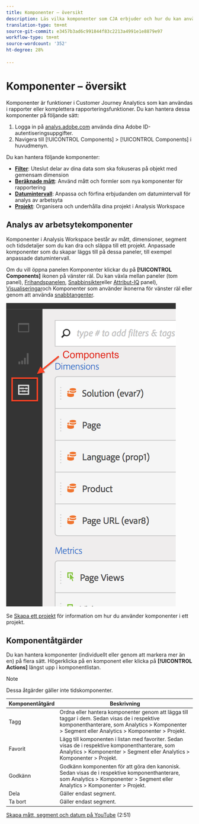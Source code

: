 ```yaml
---
title: Komponenter – översikt
description: Läs vilka komponenter som CJA erbjuder och hur du kan använda dem vid rapportering.
translation-type: tm+mt
source-git-commit: e3457b3ad6c991844f83c2213a4991e1e8879e97
workflow-type: tm+mt
source-wordcount: '352'
ht-degree: 28%

---
```



# Komponenter – översikt

Komponenter är funktioner i Customer Journey Analytics som kan användas i rapporter eller komplettera rapporteringsfunktioner. Du kan hantera dessa komponenter på följande sätt:

1. Logga in på [analys.adobe.com](https://analytics.adobe.com) använda dina Adobe ID-autentiseringsuppgifter.
2. Navigera till [!UICONTROL Components] > [!UICONTROL Components] i huvudmenyn.

Du kan hantera följande komponenter:

* [**Filter**](filters/filters-overview.md): Uteslut delar av dina data som ska fokuseras på objekt med gemensam dimension
* [**Beräknade mått**](calc-metrics/calc-metr-overview.md): Använd mått och formler som nya komponenter för rapportering
* [**Datumintervall**](date-ranges/overview.md): Anpassa och förfina erbjudanden om datumintervall för analys av arbetsyta
* [**Projekt**](/help/analysis-workspace/home.md): Organisera och underhålla dina projekt i Analysis Workspace

## Analys av arbetsytekomponenter

Komponenter i Analysis Workspace består av mått, dimensioner, segment och tidsdetaljer som du kan dra och släppa till ett projekt. Anpassade komponenter som du skapar läggs till på dessa paneler, till exempel anpassade datumintervall.

Om du vill öppna panelen Komponenter klickar du på **[!UICONTROL Components]** ikonen på vänster räl. Du kan växla mellan paneler (tom panel), [Frihandspanelen](/help/analysis-workspace/visualizations/freeform-table.md), [Snabbinsikter](/help/analysis-workspace/c-panels/quickinsight.md)eller [Attribut-IQ](/help/analysis-workspace/c-panels/attribution.md) panel), [Visualiseringar](/help/analysis-workspace/visualizations/freeform-analysis-visualizations.md)och Komponenter som använder ikonerna för vänster räl eller genom att använda [snabbtangenter](/help/analysis-workspace/build-workspace-project/fa-shortcut-keys.md).

![](assets/components.png)

Se [Skapa ett projekt](/help/analysis-workspace/home.md) för information om hur du använder komponenter i ett projekt.

## Komponentåtgärder

Du kan hantera komponenter (individuellt eller genom att markera mer än en) på flera sätt. Högerklicka på en komponent eller klicka på **[!UICONTROL Actions]** längst upp i komponentlistan.

>[!NOTE]
>
>Dessa åtgärder gäller inte tidskomponenter.

| Komponentåtgärd | Beskrivning |
|--- |--- |
| Tagg | Ordna eller hantera komponenter genom att lägga till taggar i dem. Sedan visas de i respektive komponenthanterare, som Analytics > Komponenter > Segment eller Analytics > Komponenter > Projekt. |
| Favorit | Lägg till komponenten i listan med favoriter. Sedan visas de i respektive komponenthanterare, som Analytics > Komponenter > Segment eller Analytics > Komponenter > Projekt. |
| Godkänn | Godkänn komponenten för att göra den kanonisk. Sedan visas de i respektive komponenthanterare, som Analytics > Komponenter > Segment eller Analytics > Komponenter > Projekt. |
| Dela | Gäller endast segment. |
| Ta bort | Gäller endast segment. |

[Skapa mått, segment och datum på YouTube](https://www.youtube.com/watch?v=XXJuNAte8E8&amp;index=25&amp;list=PL2tCx83mn7GuNnQdYGOtlyCu0V5mEZ8sS) (2:51)

